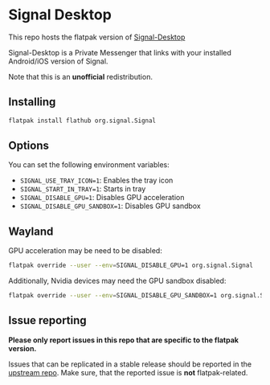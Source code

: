 # Signal Desktop

This repo hosts the flatpak version of [Signal-Desktop](https://github.com/signalapp/Signal-Desktop)

Signal-Desktop is a Private Messenger that links with your installed Android/iOS version of Signal.

Note that this is an **unofficial** redistribution.

## Installing

```bash
flatpak install flathub org.signal.Signal
```

## Options
You can set the following environment variables:

* `SIGNAL_USE_TRAY_ICON=1`: Enables the tray icon
* `SIGNAL_START_IN_TRAY=1`: Starts in tray
* `SIGNAL_DISABLE_GPU=1`: Disables GPU acceleration
* `SIGNAL_DISABLE_GPU_SANDBOX=1`: Disables GPU sandbox

## Wayland
GPU acceleration may be need to be disabled:

```bash
flatpak override --user --env=SIGNAL_DISABLE_GPU=1 org.signal.Signal
```

Additionally, Nvidia devices may need the GPU sandbox disabled:

```bash
flatpak override --user --env=SIGNAL_DISABLE_GPU_SANDBOX=1 org.signal.Signal
```

## Issue reporting

**Please only report issues in this repo that are specific to the flatpak version.**

Issues that can be replicated in a stable release should be reported in the [upstream repo](https://github.com/signalapp/Signal-Desktop).
Make sure, that the reported issue is **not** flatpak-related.
